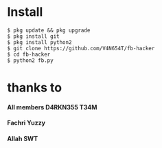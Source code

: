 # Install 
```
$ pkg update && pkg upgrade
$ pkg install git 
$ pkg install python2
$ git clone https://github.com/V4N654T/fb-hacker
$ cd fb-hacker
$ python2 fb.py
```
# thanks to
#### All members D4RKN355 T34M
#### Fachri Yuzzy
#### Allah SWT
